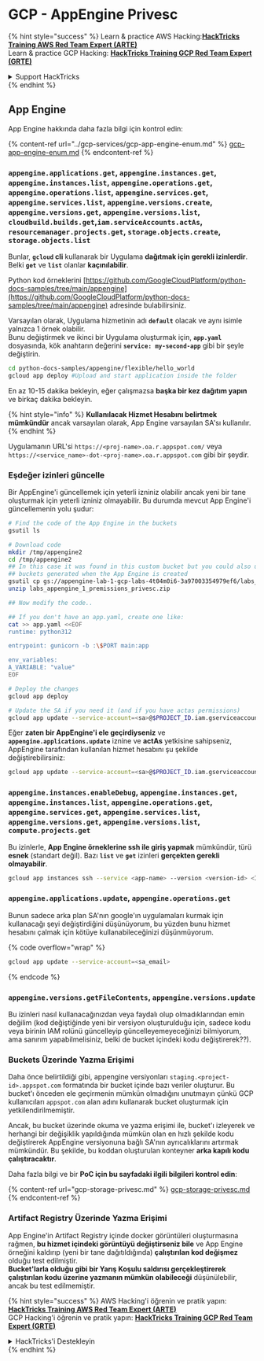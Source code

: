 # GCP - AppEngine Privesc

{% hint style="success" %}
Learn & practice AWS Hacking:<img src="../../../.gitbook/assets/image (1) (1) (1).png" alt="" data-size="line">[**HackTricks Training AWS Red Team Expert (ARTE)**](https://training.hacktricks.xyz/courses/arte)<img src="../../../.gitbook/assets/image (1) (1) (1).png" alt="" data-size="line">\
Learn & practice GCP Hacking: <img src="../../../.gitbook/assets/image (2).png" alt="" data-size="line">[**HackTricks Training GCP Red Team Expert (GRTE)**<img src="../../../.gitbook/assets/image (2).png" alt="" data-size="line">](https://training.hacktricks.xyz/courses/grte)

<details>

<summary>Support HackTricks</summary>

* Check the [**subscription plans**](https://github.com/sponsors/carlospolop)!
* **Join the** 💬 [**Discord group**](https://discord.gg/hRep4RUj7f) or the [**telegram group**](https://t.me/peass) or **follow** us on **Twitter** 🐦 [**@hacktricks\_live**](https://twitter.com/hacktricks_live)**.**
* **Share hacking tricks by submitting PRs to the** [**HackTricks**](https://github.com/carlospolop/hacktricks) and [**HackTricks Cloud**](https://github.com/carlospolop/hacktricks-cloud) github repos.

</details>
{% endhint %}

## App Engine

App Engine hakkında daha fazla bilgi için kontrol edin:

{% content-ref url="../gcp-services/gcp-app-engine-enum.md" %}
[gcp-app-engine-enum.md](../gcp-services/gcp-app-engine-enum.md)
{% endcontent-ref %}

### `appengine.applications.get`, `appengine.instances.get`, `appengine.instances.list`, `appengine.operations.get`, `appengine.operations.list`, `appengine.services.get`, `appengine.services.list`, `appengine.versions.create`, `appengine.versions.get`, `appengine.versions.list`, `cloudbuild.builds.get`,`iam.serviceAccounts.actAs`, `resourcemanager.projects.get`, `storage.objects.create`, `storage.objects.list`

Bunlar, **`gcloud` cli** kullanarak bir Uygulama **dağıtmak için gerekli izinlerdir**. Belki **`get`** ve **`list`** olanlar **kaçınılabilir**.

Python kod örneklerini [https://github.com/GoogleCloudPlatform/python-docs-samples/tree/main/appengine](https://github.com/GoogleCloudPlatform/python-docs-samples/tree/main/appengine) adresinde bulabilirsiniz.

Varsayılan olarak, Uygulama hizmetinin adı **`default`** olacak ve aynı isimle yalnızca 1 örnek olabilir.\
Bunu değiştirmek ve ikinci bir Uygulama oluşturmak için, **`app.yaml`** dosyasında, kök anahtarın değerini **`service: my-second-app`** gibi bir şeyle değiştirin.
```bash
cd python-docs-samples/appengine/flexible/hello_world
gcloud app deploy #Upload and start application inside the folder
```
En az 10-15 dakika bekleyin, eğer çalışmazsa **başka bir kez dağıtım yapın** ve birkaç dakika bekleyin.

{% hint style="info" %}
**Kullanılacak Hizmet Hesabını belirtmek mümkündür** ancak varsayılan olarak, App Engine varsayılan SA'sı kullanılır.
{% endhint %}

Uygulamanın URL'si `https://<proj-name>.oa.r.appspot.com/` veya `https://<service_name>-dot-<proj-name>.oa.r.appspot.com` gibi bir şeydir.

### Eşdeğer izinleri güncelle

Bir AppEngine'i güncellemek için yeterli izniniz olabilir ancak yeni bir tane oluşturmak için yeterli izniniz olmayabilir. Bu durumda mevcut App Engine'i güncellemenin yolu şudur:
```bash
# Find the code of the App Engine in the buckets
gsutil ls

# Download code
mkdir /tmp/appengine2
cd /tmp/appengine2
## In this case it was found in this custom bucket but you could also use the
## buckets generated when the App Engine is created
gsutil cp gs://appengine-lab-1-gcp-labs-4t04m0i6-3a97003354979ef6/labs_appengine_1_premissions_privesc.zip .
unzip labs_appengine_1_premissions_privesc.zip

## Now modify the code..

## If you don't have an app.yaml, create one like:
cat >> app.yaml <<EOF
runtime: python312

entrypoint: gunicorn -b :\$PORT main:app

env_variables:
A_VARIABLE: "value"
EOF

# Deploy the changes
gcloud app deploy

# Update the SA if you need it (and if you have actas permissions)
gcloud app update --service-account=<sa>@$PROJECT_ID.iam.gserviceaccount.com
```
Eğer **zaten bir AppEngine'i ele geçirdiyseniz** ve **`appengine.applications.update`** iznine ve **actAs** yetkisine sahipseniz, AppEngine tarafından kullanılan hizmet hesabını şu şekilde değiştirebilirsiniz:
```bash
gcloud app update --service-account=<sa>@$PROJECT_ID.iam.gserviceaccount.com
```
### `appengine.instances.enableDebug`, `appengine.instances.get`, `appengine.instances.list`, `appengine.operations.get`, `appengine.services.get`, `appengine.services.list`, `appengine.versions.get`, `appengine.versions.list`, `compute.projects.get`

Bu izinlerle, **App Engine örneklerine ssh ile giriş yapmak** mümkündür, türü **esnek** (standart değil). Bazı **`list`** ve **`get`** izinleri **gerçekten gerekli olmayabilir**.
```bash
gcloud app instances ssh --service <app-name> --version <version-id> <ID>
```
### `appengine.applications.update`, `appengine.operations.get`

Bunun sadece arka plan SA'nın google'ın uygulamaları kurmak için kullanacağı şeyi değiştirdiğini düşünüyorum, bu yüzden bunu hizmet hesabını çalmak için kötüye kullanabileceğinizi düşünmüyorum.

{% code overflow="wrap" %}
```bash
gcloud app update --service-account=<sa_email>
```
{% endcode %}

### `appengine.versions.getFileContents`, `appengine.versions.update`

Bu izinleri nasıl kullanacağınızdan veya faydalı olup olmadıklarından emin değilim (kod değiştiğinde yeni bir versiyon oluşturulduğu için, sadece kodu veya birinin IAM rolünü güncelleyip güncelleyemeyeceğinizi bilmiyorum, ama sanırım yapabilmelisiniz, belki de bucket içindeki kodu değiştirerek??).

### Buckets Üzerinde Yazma Erişimi

Daha önce belirtildiği gibi, appengine versiyonları `staging.<project-id>.appspot.com` formatında bir bucket içinde bazı veriler oluşturur. Bu bucket'ı önceden ele geçirmenin mümkün olmadığını unutmayın çünkü GCP kullanıcıları `appspot.com` alan adını kullanarak bucket oluşturmak için yetkilendirilmemiştir.

Ancak, bu bucket üzerinde okuma ve yazma erişimi ile, bucket'ı izleyerek ve herhangi bir değişiklik yapıldığında mümkün olan en hızlı şekilde kodu değiştirerek AppEngine versiyonuna bağlı SA'nın ayrıcalıklarını artırmak mümkündür. Bu şekilde, bu koddan oluşturulan konteyner **arka kapılı kodu çalıştıracaktır**.

Daha fazla bilgi ve bir **PoC için bu sayfadaki ilgili bilgileri kontrol edin**:

{% content-ref url="gcp-storage-privesc.md" %}
[gcp-storage-privesc.md](gcp-storage-privesc.md)
{% endcontent-ref %}

### Artifact Registry Üzerinde Yazma Erişimi

App Engine'in Artifact Registry içinde docker görüntüleri oluşturmasına rağmen, **bu hizmet içindeki görüntüyü değiştirseniz bile** ve App Engine örneğini kaldırıp (yeni bir tane dağıtıldığında) **çalıştırılan kod değişmez** olduğu test edilmiştir.\
**Bucket'larla olduğu gibi bir Yarış Koşulu saldırısı gerçekleştirerek çalıştırılan kodu üzerine yazmanın mümkün olabileceği** düşünülebilir, ancak bu test edilmemiştir.

{% hint style="success" %}
AWS Hacking'i öğrenin ve pratik yapın:<img src="../../../.gitbook/assets/image (1) (1) (1).png" alt="" data-size="line">[**HackTricks Training AWS Red Team Expert (ARTE)**](https://training.hacktricks.xyz/courses/arte)<img src="../../../.gitbook/assets/image (1) (1) (1).png" alt="" data-size="line">\
GCP Hacking'i öğrenin ve pratik yapın: <img src="../../../.gitbook/assets/image (2).png" alt="" data-size="line">[**HackTricks Training GCP Red Team Expert (GRTE)**<img src="../../../.gitbook/assets/image (2).png" alt="" data-size="line">](https://training.hacktricks.xyz/courses/grte)

<details>

<summary>HackTricks'i Destekleyin</summary>

* [**abonelik planlarını**](https://github.com/sponsors/carlospolop) kontrol edin!
* **💬 [**Discord grubuna**](https://discord.gg/hRep4RUj7f) veya [**telegram grubuna**](https://t.me/peass) katılın ya da **Twitter'da** 🐦 [**@hacktricks\_live**](https://twitter.com/hacktricks_live)**'i takip edin.**
* **Hacking ipuçlarını paylaşmak için** [**HackTricks**](https://github.com/carlospolop/hacktricks) ve [**HackTricks Cloud**](https://github.com/carlospolop/hacktricks-cloud) github reposuna PR gönderin.

</details>
{% endhint %}
